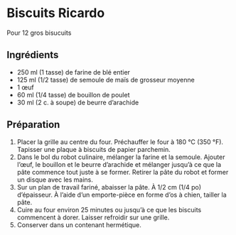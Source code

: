 # Biscuits Ricardo
Pour 12 gros bisucuits
## Ingrédients
- 250 ml (1 tasse) de farine de blé entier
- 125 ml (1/2 tasse) de semoule de maïs de grosseur moyenne
- 1 œuf
- 60 ml (1/4 tasse) de bouillon de poulet
- 30 ml (2 c. à soupe) de beurre d’arachide

## Préparation

1. Placer la grille au centre du four. Préchauffer le four à 180 °C (350 °F). Tapisser une plaque à biscuits de papier parchemin.
2. Dans le bol du robot culinaire, mélanger la farine et la semoule. Ajouter l’œuf, le bouillon et le beurre d’arachide et mélanger jusqu’à ce que la pâte commence tout juste à se former. Retirer la pâte du robot et former un disque avec les mains.
3. Sur un plan de travail fariné, abaisser la pâte. À 1/2 cm (1/4 po) d’épaisseur. À l’aide d’un emporte-pièce en forme d’os à chien, tailler la pâte.
4. Cuire au four environ 25 minutes ou jusqu’à ce que les biscuits commencent à dorer. Laisser refroidir sur une grille.
5. Conserver dans un contenant hermétique.
